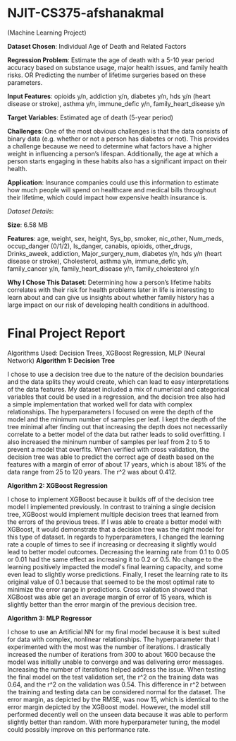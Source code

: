 # NJIT-CS375-afshanakmal
(Machine Learning Project)

**Dataset Chosen**: Individual Age of Death and Related Factors

**Regression Problem**: Estimate the age of death with a 5-10 year period accuracy based on substance usage, major health issues, and family health risks. OR Predicting the number of lifetime surgeries based on these parameters.

**Input Features**: opioids y/n, addiction y/n, diabetes y/n, hds y/n (heart disease or stroke), asthma y/n, immune_defic y/n, family_heart_disease y/n

**Target Variables**: Estimated age of death (5-year period)

**Challenges**: One of the most obvious challenges is that the data consists of binary data (e.g. whether or not a person has diabetes or not). This provides a challenge because we need to determine what factors have a higher weight in influencing a person’s lifespan. Additionally, the age at which a person starts engaging in these habits also has a significant impact on their health.

**Application**: Insurance companies could use this information to estimate how much people will spend on healthcare and medical bills throughout their lifetime, which could impact how expensive health insurance is. 

*Dataset Details*:

**Size**: 6.58 MB

**Features**: age, weight, sex, height, Sys_bp, smoker, nic_other, Num_meds, occup_danger (0/1/2), Is_danger, canabis, opioids, other_drugs, Drinks_aweek, addiction, Major_surgery_num, diabetes y/n, hds y/n (heart disease or stroke), Cholesterol, asthma y/n, immune_defic y/n, family_cancer y/n, family_heart_disease y/n, family_cholesterol y/n

**Why I Chose This Dataset**: Determining how a person’s lifetime habits correlates with their risk for health problems later in life is interesting to learn about and can give us insights about whether family history has a large impact on our risk of developing health conditions in adulthood.

# Final Project Report

Algorithms Used: Decision Trees, XGBoost Regression, MLP (Neural Network)
**Algorithm 1: Decision Tree**

I chose to use a decision tree due to the nature of the decision boundaries and the data splits they would create, which can lead to easy interpretations of the data features. My dataset included a mix of numerical and categorical variables that could be used in a regression, and the decision tree also had a simple implementation that worked well for data with complex relationships.
The hyperparameters I focused on were the depth of the model and the minimum number of samples per leaf. I kept the depth
of the tree minimal after finding out that increasing the depth does not necessarily correlate to a better model of the data but rather leads to solid overfitting. I also increased the mininum number of samples per leaf from 2 to 5 to prevent a model that overfits.
When verified with cross validation, the decision tree was able to predict the correct age of death based on the features
with a margin of error of about 17 years, which is about 18% of the data range from 25 to 120 years. The r^2 was about 0.412.

**Algorithm 2: XGBoost Regression**

I chose to implement XGBoost because it builds off of the decision tree model I implemented previously. In contrast to training a single decision tree, XGBoost would implement multiple decision trees that learned from the errors of the previous trees. If I was able to create a better model with XGBoost, it would demonstrate that a decision tree was the right model for this type of dataset. 
In regards to hyperparameters, I changed the learning rate a couple of times to see if increasing or decreasing it slightly would lead to better model outcomes. Decreasing the learning rate from 0.1 to 0.05 or 0.01 had the same effect as increasing it to 0.2 or 0.5. No change to the learning positively impacted the model's final learning capacity, and some even lead to slightly worse predictions. Finally, I reset the learning rate to its original value of 0.1 because that seemed to be the most optimal rate to minimize the error range in predictions.
Cross validation showed that XGBoost was able get an average margin of error of 15 years, which is slightly better than the error margin of the previous decision tree. 

**Algorithm 3: MLP Regressor**

I chose to use an Artificial NN for my final model because it is best suited for data with complex, nonlinear relationships. 
The hyperparameter that I experimented with the most was the number of iterations. I drastically increased the number of iterations from 300 to about 1600 because the model was initially unable to converge and was delivering error messages. Increasing the number of iterations helped address the issue.
When testing the final model on the test validation set, the r^2 on the training data was 0.64, and the r^2 on the validation was 0.54. This difference in r^2 between the training and testing data can be considered normal for the dataset. The error margin, as depicted by the RMSE, was now 15, which is identical to the error margin depicted by the XGBoost model. However, the model still performed decently well on the unseen data because it was able to perform slightly better than random. With more hyperparameter tuning, the model could possibly improve on this performance rate.
